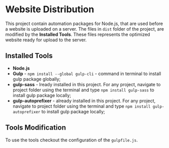 # Website Distribution

This project contain automation packages for Node.js, that are used before a website is uploaded on a server. The files in `dist` folder of the project, are modified by the **Installed Tools**. These files represents the optimized website ready for upload to the server.


## Installed Tools

- **Node.js**
- **Gulp** - `npm install --global gulp-cli` - command in terminal to install gulp package globally;
- **gulp-sass** - lready installed in this project. For any project, navigate to project folder using the terminal and type `npm install gulp-sass` to install gulp package locally;
- **gulp-autoprefixer** - already installed in this project. For any project, navigate to project folder using the terminal and type `npm install gulp-autoprefixer` to install gulp package locally;


## Tools Modification
To use the tools checkout the configuration of the `gulpfile.js`.
